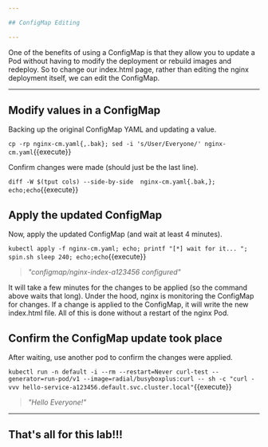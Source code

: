 ```yaml
---

## ConfigMap Editing

---
```


One of the benefits of using a ConfigMap is that they allow you to update a Pod without having to modify the deployment or rebuild images and redeploy. So to change our index.html page, rather than editing the nginx deployment itself, we can edit the ConfigMap.

---

## Modify values in a ConfigMap

Backing up the original ConfigMap YAML and updating a value.

`cp -rp nginx-cm.yaml{,.bak}; sed -i 's/User/Everyone/' nginx-cm.yaml`{{execute}}

Confirm changes were made (should just be the last line).

`diff -W $(tput cols) --side-by-side  nginx-cm.yaml{.bak,}; echo;echo`{{execute}}

## Apply the updated ConfigMap

Now, apply the updated ConfigMap (and wait at least 4 minutes).

`kubectl apply -f nginx-cm.yaml; echo; printf "[*] wait for it... "; spin.sh sleep 240; echo;echo`{{execute}}
> _"configmap/nginx-index-a123456 configured"_

It will take a few minutes for the changes to be applied (so the command above waits that long).  Under the hood, nginx is monitoring the ConfigMap for changes.  If a change is applied to the ConfigMap, it will write the new index.html file.  All of this is done without a restart of the nginx Pod.

## Confirm the ConfigMap update took place

After waiting, use another pod to confirm the changes were applied.

`kubectl run -n default -i --rm --restart=Never curl-test --generator=run-pod/v1 --image=radial/busyboxplus:curl -- sh -c "curl -vvv hello-service-a123456.default.svc.cluster.local"`{{execute}}
> _"Hello Everyone!"_

---

## That's all for this lab!!!

